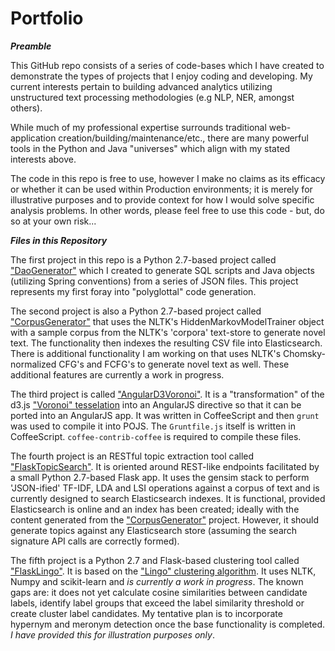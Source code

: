 # Portfolio

***Preamble***

This GitHub repo consists of a series of code-bases which I have created to demonstrate the types of projects that I enjoy coding and developing. My current interests pertain to building advanced analytics utilizing unstructured text processing methodologies (e.g NLP, NER, amongst others).

While much of my professional expertise surrounds traditional web-application creation/building/maintenance/etc., there are many powerful tools in the Python and Java "universes" which align with my stated interests above.

The code in this repo is free to use, however I make no claims as its efficacy or whether it can be used within Production environments; it is merely for illustrative purposes and to provide context for how I would solve specific analysis problems. In other words, please feel free to use this code - but, do so at your own risk...

***Files in this Repository***

The first project in this repo is a Python 2.7-based project called ["DaoGenerator"](https://github.com/jbgage/Portfolio/tree/master/DaoGenerator) which I created to generate SQL scripts and Java objects (utilizing Spring conventions) from a series of JSON files. This project represents my first foray into "polyglottal" code generation.

The second project is also a Python 2.7-based project called ["CorpusGenerator"](https://github.com/jbgage/Portfolio/tree/master/CorpusGenerator) that uses the NLTK's HiddenMarkovModelTrainer object with a sample corpus from the NLTK's 'corpora' text-store to generate novel text. The functionality then indexes the resulting CSV file into Elasticsearch. There is additional functionality I am working on that uses NLTK's Chomsky-normalized CFG's and FCFG's to generate novel text as well. These additional features are currently a work in progress.

The third project is called ["AngularD3Voronoi"](https://github.com/jbgage/Portfolio/tree/master/AngularD3Voronoi). It is a "transformation" of the d3.js ["Voronoi" tesselation](https://github.com/mbostock/d3/wiki/Voronoi-Geom) into an AngularJS directive so that it can be ported into an AngularJS app. It was written in CoffeeScript and then `grunt` was used to compile it into POJS. The `Gruntfile.js` itself is written in CoffeeScript. `coffee-contrib-coffee` is required to compile these files.

The fourth project is an RESTful topic extraction tool called ["FlaskTopicSearch"](https://github.com/jbgage/Portfolio/tree/master/FlaskTopicSearch). It is oriented around REST-like endpoints facilitated by a small Python 2.7-based Flask app. It uses the gensim stack to perform 'JSON-ified' TF-IDF, LDA and LSI operations against a corpus of text and is currently designed to search Elasticsearch indexes. It is functional, provided Elasticsearch is online and an index has been created; ideally with the content generated from the ["CorpusGenerator"](https://github.com/jbgage/Portfolio/tree/master/CorpusGenerator) project. However, it should generate topics against any Elasticsearch store (assuming the search signature API calls are correctly formed).

The fifth project is a Python 2.7 and Flask-based clustering tool called ["FlaskLingo"](https://github.com/jbgage/Portfolio/tree/master/FlaskLingo). It is based on the ["Lingo" clustering algorithm](http://citeseerx.ist.psu.edu/viewdoc/download?doi=10.1.1.9.5370&rep=rep1&type=pdf). It uses NLTK, Numpy and scikit-learn and *is currently a work in progress*. The known gaps are: it does not yet calculate cosine similarities between candidate labels, identify label groups that exceed the label similarity threshold or create cluster label candidates. My tentative plan is to incorporate hypernym and meronym detection once the base functionality is completed. *I have provided this for illustration purposes only*.

